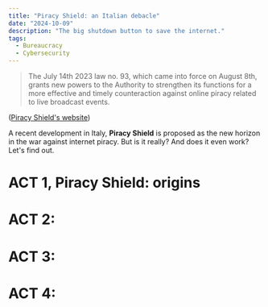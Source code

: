 ```yaml
---
title: "Piracy Shield: an Italian debacle"
date: "2024-10-09"
description: "The big shutdown button to save the internet."
tags:
  - Bureaucracy
  - Cybersecurity
---
```


> The July 14th 2023 law no. 93, which came into force on August 8th, grants new powers to the Authority to strengthen its functions for a more effective and timely counteraction against online piracy related to live broadcast events.

([Piracy Shield's website](https://www.agcom.it/competenze/antipirateria-e-piracy-shield/piattaforma-piracy-shield))

A recent development in Italy, **Piracy Shield** is proposed as the new horizon in the war against internet piracy. But is it really? And does it even work? Let's find out.

# ACT 1, Piracy Shield: origins


# ACT 2:

# ACT 3:

# ACT 4:
